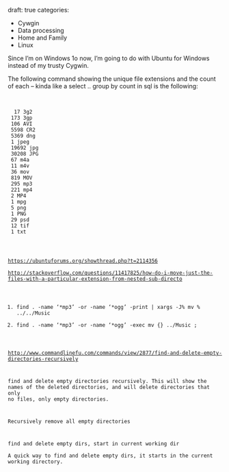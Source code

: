 draft: true
categories:
  - Cywgin
  - Data processing
  - Home and Family
  - Linux


<p style="padding-left: 60px;">
</p>


Since I&#8217;m on Windows 1o now, I&#8217;m going to do with Ubuntu for Windows instead of my trusty Cygwin.

The following command showing the unique file extensions and the count of each &#8211; kinda like a select .. group by count in sql is the following:


&nbsp;

<pre><code class="language-bash">  17 3g2
 173 3gp
 106 AVI
 5598 CR2
 5369 dng
 1 jpeg
 19692 jpg
 30208 JPG
 67 m4a
 11 m4v
 36 mov
 819 MOV
 295 mp3
 221 mp4
 2 MP4
 1 mpg
 5 png
 1 PNG
 29 psd
 12 tif
 1 txt</pre>

https://ubuntuforums.org/showthread.php?t=2114356  
http://stackoverflow.com/questions/11417825/how-do-i-move-just-the-files-with-a-particular-extension-from-nested-sub-directo

  1. find . -name &#8216;\*mp3&#8217; -or -name &#8216;\*ogg&#8217; -print | xargs -J% mv % ../../Music
  2. find . -name &#8216;\*mp3&#8217; -or -name &#8216;\*ogg&#8217; -exec mv {} ../Music \;

http://www.commandlinefu.com/commands/view/2877/find-and-delete-empty-directories-recursively


find and delete empty directories recursively. This will show the names of the deleted directories, and will delete directories that only no files, only empty directories.

Recursively remove all empty directories


find and delete empty dirs, start in current working dir  
A quick way to find and delete empty dirs, it starts in the current working directory.  
